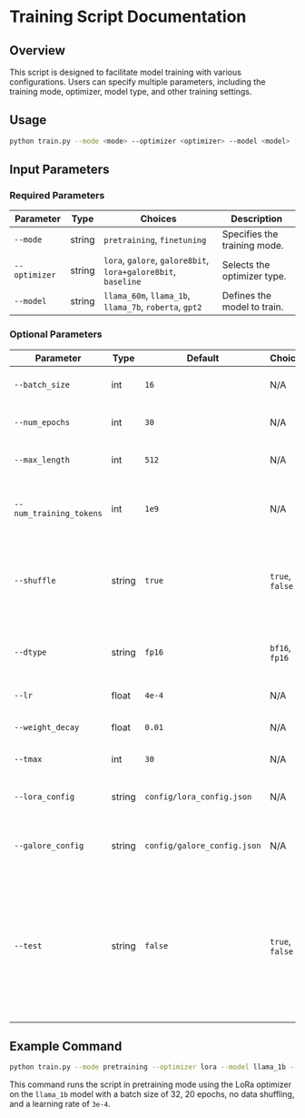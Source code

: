 # Training Script Documentation

## Overview
This script is designed to facilitate model training with various configurations. Users can specify multiple parameters, including the training mode, optimizer, model type, and other training settings.

## Usage
```bash
python train.py --mode <mode> --optimizer <optimizer> --model <model> [other options]
```

## Input Parameters

### Required Parameters

| Parameter    | Type   | Choices                                  | Description                        |
|-------------|--------|------------------------------------------|------------------------------------|
| `--mode`    | string | `pretraining`, `finetuning`              | Specifies the training mode. |
| `--optimizer` | string | `lora`, `galore`, `galore8bit`, `lora+galore8bit`, `baseline` | Selects the optimizer type. |
| `--model`   | string | `llama_60m`, `llama_1b`, `llama_7b`, `roberta`, `gpt2` | Defines the model to train. |

### Optional Parameters

| Parameter        | Type  | Default  | Choices | Description |
|-----------------|------|----------|---------|-------------|
| `--batch_size`  | int  | `16`      | N/A     | Number of samples per batch. |
| `--num_epochs`  | int  | `30`      | N/A     | Number of training epochs. |
| `--max_length`  | int  | `512`     | N/A     | Maximum token length per input. |
| `--num_training_tokens` | int | `1e9`     | N/A     | Number of training tokens (only for pretraining). |
| `--shuffle`     | string | `true`   | `true`, `false` | Whether to shuffle training data (not applicable in streaming mode). |
| `--dtype`       | string | `fp16`   | `bf16`, `fp16` | Data type for training (currently only `bf16` is working). |
| `--lr`          | float | `4e-4`    | N/A     | Learning rate for optimizer. |
| `--weight_decay` | float | `0.01`   | N/A     | Weight decay for optimizer. |
| `--tmax`        | int  | `30`      | N/A     | Tmax for scheduler. |
| `--lora_config` | string | `config/lora_config.json` | N/A | Path to the LoRa configuration file. |
| `--galore_config` | string | `config/galore_config.json` | N/A | Path to the GaLore configuration file. |
| `--test`        | string | `false`  | `true`, `false` | Whether to enable test mode. Takes only 1000 tokens of dataset for pretraining and accelerator without bf16 (useful only for A100 GPUs). |

## Example Command

```bash
python train.py --mode pretraining --optimizer lora --model llama_1b --batch_size 32 --num_epochs 20 --shuffle false --lr 3e-4
```

This command runs the script in pretraining mode using the LoRa optimizer on the `llama_1b` model with a batch size of 32, 20 epochs, no data shuffling, and a learning rate of `3e-4`.


